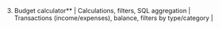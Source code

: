 3. Budget calculator** | Calculations, filters, SQL aggregation | Transactions (income/expenses), balance, filters by type/category |
